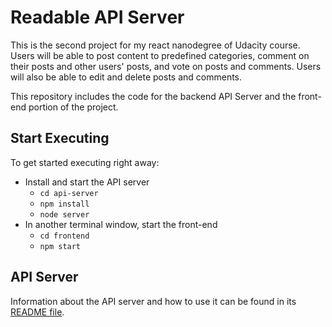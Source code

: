 # Readable API Server

This is the second project for my react nanodegree of Udacity course. Users will be able to post content to predefined categories, comment on their posts and other users' posts, and vote on posts and comments. Users will also be able to edit and delete posts and comments.

This repository includes the code for the backend API Server and the front-end portion of the project.

## Start Executing

To get started executing right away:

* Install and start the API server
    - `cd api-server`
    - `npm install`
    - `node server`
* In another terminal window, start the front-end
    - `cd frontend`
    - `npm start`

## API Server

Information about the API server and how to use it can be found in its [README file](api-server/README.md).
